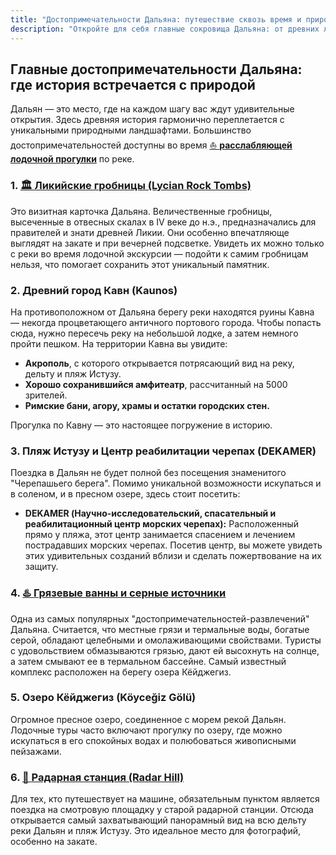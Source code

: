 ```yaml
---
title: "Достопримечательности Дальяна: путешествие сквозь время и природу"
description: "Откройте для себя главные сокровища Дальяна: от древних ликийских гробниц и античного города Кавн до лечебных грязей и черепашьего пляжа."
---
```


## Главные достопримечательности Дальяна: где история встречается с природой

Дальян — это место, где на каждом шагу вас ждут удивительные открытия. Здесь древняя история гармонично переплетается с уникальными природными ландшафтами. Большинство достопримечательностей доступны во время [⛵ <u>**расслабляющей лодочной прогулки**</u>](/dalyan/sight/boat) по реке.

### 1. [🏛️ <u>**Ликийские гробницы (Lycian Rock Tombs)**</u>](/dalyan/sight/LycianTombs)
Это визитная карточка Дальяна. Величественные гробницы, высеченные в отвесных скалах в IV веке до н.э., предназначались для правителей и знати древней Ликии. Они особенно впечатляюще выглядят на закате и при вечерней подсветке. Увидеть их можно только с реки во время лодочной экскурсии — подойти к самим гробницам нельзя, что помогает сохранить этот уникальный памятник.

### 2. Древний город Кавн (Kaunos)
На противоположном от Дальяна берегу реки находятся руины Кавна — некогда процветающего античного портового города. Чтобы попасть сюда, нужно пересечь реку на небольшой лодке, а затем немного пройти пешком. На территории Кавна вы увидите:
- **Акрополь**, с которого открывается потрясающий вид на реку, дельту и пляж Истузу.
- **Хорошо сохранившийся амфитеатр**, рассчитанный на 5000 зрителей.
- **Римские бани, агору, храмы и остатки городских стен.**

Прогулка по Кавну — это настоящее погружение в историю.

### 3. Пляж Истузу и Центр реабилитации черепах (DEKAMER)
Поездка в Дальян не будет полной без посещения знаменитого "Черепашьего берега". Помимо уникальной возможности искупаться и в соленом, и в пресном озере, здесь стоит посетить:
- **DEKAMER (Научно-исследовательский, спасательный и реабилитационный центр морских черепах):** Расположенный прямо у пляжа, этот центр занимается спасением и лечением пострадавших морских черепах. Посетив центр, вы можете увидеть этих удивительных созданий вблизи и сделать пожертвование на их защиту.

### 4. [♨️ <u>**Грязевые ванны и серные источники**</u>](/dalyan/sight/sulungur)
Одна из самых популярных "достопримечательностей-развлечений" Дальяна. Считается, что местные грязи и термальные воды, богатые серой, обладают целебными и омолаживающими свойствами. Туристы с удовольствием обмазываются грязью, дают ей высохнуть на солнце, а затем смывают ее в термальном бассейне. Самый известный комплекс расположен на берегу озера Кёйджегиз.

### 5. Озеро Кёйджегиз (Köyceğiz Gölü)
Огромное пресное озеро, соединенное с морем рекой Дальян. Лодочные туры часто включают прогулку по озеру, где можно искупаться в его спокойных водах и полюбоваться живописными пейзажами.

### 6. [📡 <u>**Радарная станция (Radar Hill)**</u>](/dalyan/sight/radar)
Для тех, кто путешествует на машине, обязательным пунктом является поездка на смотровую площадку у старой радарной станции. Отсюда открывается самый захватывающий панорамный вид на всю дельту реки Дальян и пляж Истузу. Это идеальное место для фотографий, особенно на закате. 